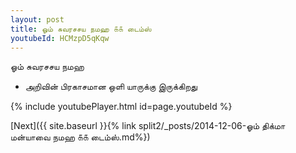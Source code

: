 ```yaml
---
layout: post
title: ஓம் சுவரசசய நமஹ ௧௧ டைம்ஸ்
youtubeId: HCMzpD5qKqw
---
```

 
 
 ஓம் சுவரசசய நமஹ  
 
 -  அறிவின் பிரகாசமான ஒளி யாருக்கு இருக்கிறது 
 
  
 
  
 
 
 
 
 
 


{% include youtubePlayer.html id=page.youtubeId %}
 
[Next]({{ site.baseurl }}{% link  split2/_posts/2014-12-06-ஓம் திக்மா மன்யாவை நமஹ ௧௧ டைம்ஸ்.md%})
 
